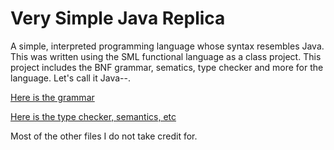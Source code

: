 # Very Simple Java Replica
 A simple, interpreted programming language whose syntax resembles Java. This was written using the SML functional language as a class project. This project includes the BNF grammar, sematics, type checker and more for the language. Let's call it Java--.
 
 [Here is the grammar](https://github.com/stephengeorge568/Simple-Java-Languge-Replica/blob/ceda281358f96b5ad29136973992251953751202/Transformation/Syntax/mini_language.bnf)
 
 [Here is the type checker, semantics, etc](https://github.com/stephengeorge568/Simple-Java-Languge-Replica/tree/ceda281358f96b5ad29136973992251953751202/Transformation/SML_Modules/Interpreter)
 
 Most of the other files I do not take credit for.
